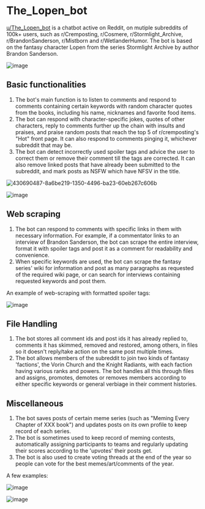 # The_Lopen_bot

[u/The_Lopen_bot](https://www.reddit.com/user/The_Lopen_bot/) is a chatbot active on Reddit, on mutiple subreddits of 100k+ users, such as r/Cremposting, r/Cosmere, r/Stormlight_Archive, r/BrandonSanderson, r/Mistborn and r/WetlanderHumor. The bot is based on the fantasy character Lopen from the series Stormlight Archive by author Brandon Sanderson.

![image](https://github.com/user-attachments/assets/f9bdb2bd-29c1-42fd-a7a0-4012567d12d0)


## Basic functionalities

1. The bot's main function is to listen to comments and respond to comments containing certain keywords with random character quotes from the books, including his name, nicknames and favorite food items.
2. The bot can respond with character-specific jokes, quotes of other characters, reply to comments further up the chain with insults and praises, and praise random posts that reach the top 5 of r/cremposting's "Hot" front page. It can also respond to comments pinging it, whichever subreddit that may be.
3. The bot can detect incorrectly used spoiler tags and advice the user to correct them or remove their comment till the tags are corrected. It can also remove linked posts that have already been submitted to the subreddit, and mark posts as NSFW which have NFSV in the title.
   
![430690487-8a6be219-1350-4496-ba23-60eb267c606b](https://github.com/user-attachments/assets/d814d349-a374-4037-8032-4ab01357f919)

  

   ![image](https://github.com/user-attachments/assets/1664008b-e0e5-4c13-a70b-6919dda73bff)



## Web scraping

1. The bot can respond to comments with specific links in them with necessary information. For example, if a commentator links to an interview of Brandon Sanderson, the bot can scrape the entire interview, format it with spoiler tags and post it as a comment for readability and convenience.
2. When specific keywords are used, the bot can scrape the fantasy series' wiki for information and post as many paragraphs as requested of the required wiki page, or can search for interviews containing requested keywords and post them.

An example of web-scraping with formatted spoiler tags:

   ![image](https://github.com/user-attachments/assets/c14fdbcc-8f66-4fea-847c-cbf4e47c1246)
   


## File Handling

1. The bot stores all comment ids and post ids it has already replied to, comments it has skimmed, removed and restored, among others, in files so it doesn't reply/take action on the same post multiple times.
2. The bot allows members of the subreddit to join two kinds of fantasy 'factions', the Vorin Church and the Knight Radiants, with each faction having various ranks and powers. The bot handles all this through files and assigns, promotes, demotes or removes members according to either specific keywords or general verbiage in their comment histories.

   

## Miscellaneous

1. The bot saves posts of certain meme series (such as "Meming Every Chapter of XXX book") and updates posts on its own profile to keep record of each series.
2. The bot is sometimes used to keep record of meming contests, automatically assigning participants to teams and regularly updating their scores according to the 'upvotes' their posts get.
3. The bot is also used to create voting threads at the end of the year so people can vote for the best memes/art/comments of the year.

A few examples:

![image](https://github.com/user-attachments/assets/9a3f0e07-d46d-486f-a773-4be18b69a625)

![image](https://github.com/user-attachments/assets/4e048e31-1e2a-48a4-9197-20c468374a25)
